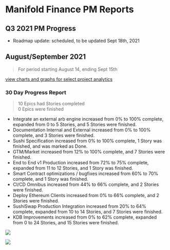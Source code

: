 # Manifold Finance PM Reports



## Q3 2021 PM Progress

- Roadmap update: scheduled, to be updated Sept 18th, 2021

## August/September 2021 

> For period starting August 14, ending Sept 15th

[view charts and graphs for select project analytics](https://manifoldfinance.github.io/public-pm/)


### 30 Day Progress Report

> 10 Epics had Stories completed <br>
> 0 Epics were finished

- Integrate an external arb engine increased from 0% to 100% complete, expanded from 0 to 5 Stories, and 5 Stories were finished. <br>
- Documentation Internal and External increased from 0% to 100% complete, and 3 Stories were finished. <br>
- Sushi Specification increased from 0% to 100% complete, 1 Story was finished, and was marked as Done. <br>
- GTM/Market increased from 12% to 100% complete, and 7 Stories were finished. <br>
- End to End v1 Production increased from 72% to 75% complete, expanded from 11 to 12 Stories, and 1 Story was finished. <br>
- Smart Contract optimizations / bugfixes increased from 60% to 70% complete, and 1 Story was finished. <br>
- CI/CD Omnibus increased from 44% to 66% complete, and 2 Stories were finished. <br>
- Deploy Ethereum Clients increased from 0% to 66% complete, and 2 Stories were finished. <br>
- SushiSwap Production Integration increased from 20% to 64% complete, expanded from 10 to 14 Stories, and 7 Stories were finished. <br>
- KDB Improvements increased from 0% to 62% complete, expanded from 0 to 24 Stories, and 15 Stories were finished. <br>

![](https://d.pr/i/ihcwVh.jpg)


![](https://d.pr/i/v99JMR.jpg)
